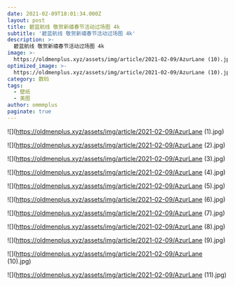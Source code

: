 ```yaml
---
date: 2021-02-09T18:01:34.000Z
layout: post
title: 碧蓝航线 敬贺新禧春节活动过场图 4k
subtitle: '碧蓝航线 敬贺新禧春节活动过场图 4k'
description: >-
  碧蓝航线 敬贺新禧春节活动过场图 4k
image: >-
  https://oldmenplus.xyz/assets/img/article/2021-02-09/AzurLane (10).jpg
optimized_image: >-
  https://oldmenplus.xyz/assets/img/article/2021-02-09/AzurLane (10).jpg
category: 数码
tags:
  - 壁纸
  - 美图
author: ommmplus
paginate: true
---
```


![](https://oldmenplus.xyz/assets/img/article/2021-02-09/AzurLane (1).jpg)

![](https://oldmenplus.xyz/assets/img/article/2021-02-09/AzurLane (2).jpg)

![](https://oldmenplus.xyz/assets/img/article/2021-02-09/AzurLane (3).jpg)

![](https://oldmenplus.xyz/assets/img/article/2021-02-09/AzurLane (4).jpg)

![](https://oldmenplus.xyz/assets/img/article/2021-02-09/AzurLane (5).jpg)

![](https://oldmenplus.xyz/assets/img/article/2021-02-09/AzurLane (6).jpg)

![](https://oldmenplus.xyz/assets/img/article/2021-02-09/AzurLane (7).jpg)

![](https://oldmenplus.xyz/assets/img/article/2021-02-09/AzurLane (8).jpg)

![](https://oldmenplus.xyz/assets/img/article/2021-02-09/AzurLane (9).jpg)

![](https://oldmenplus.xyz/assets/img/article/2021-02-09/AzurLane (10).jpg)

![](https://oldmenplus.xyz/assets/img/article/2021-02-09/AzurLane (11).jpg)